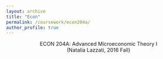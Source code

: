 ```yaml
---
layout: archive
title: "Econ"
permalink: /coursework/econ204a/
author_profile: true
---
```


<center>ECON 204A: Advanced Microeconomic Theory I </center>

<center>(Natalia Lazzati, 2016 Fall)</center>


